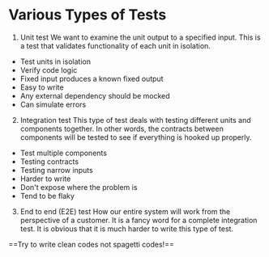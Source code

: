 # Various Types of Tests

1. Unit test
We want to examine the unit output to a specified input. This is a test that validates functionality of each unit in isolation. 
- Test units in isolation
- Verify code logic
- Fixed input produces a known fixed output
- Easy to write
- Any external dependency should be mocked
- Can simulate errors

2. Integration test
This type of test deals with testing different units and components together. In other words, the contracts between components will be tested to see if everything is hooked up properly. 
- Test multiple components
- Testing contracts
- Testing narrow inputs
- Harder to write
- Don't expose where the problem is
- Tend to be flaky
3. End to end (E2E) test
How our entire system will work from the perspective of a customer. It is a fancy word for a complete integration test. It is obvious that it is much harder to write this type of test. 


==Try to write clean codes not spagetti codes!==